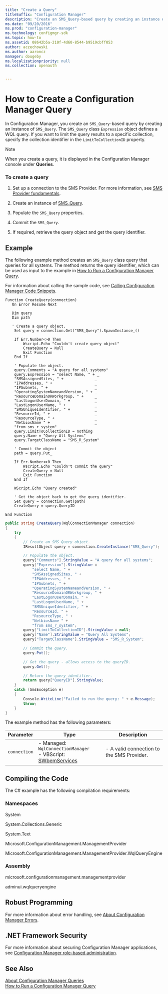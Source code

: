 ```yaml
---
title: "Create a Query"
titleSuffix: "Configuration Manager"
description: "Create an SMS_Query-based query by creating an instance of SMS_Query. The SMS_Query class Expression object defines a WQL query."
ms.date: "09/20/2016"
ms.prod: "configuration-manager"
ms.technology: configmgr-sdk
ms.topic: how-to
ms.assetid: 08642b5a-210f-4d60-8544-b9519cbff053
author: aczechowski
ms.author: aaroncz
manager: dougeby
ms.localizationpriority: null
ms.collection: openauth


---
```

# How to Create a Configuration Manager Query
In Configuration Manager, you create an `SMS_Query`-based query by creating an instance of `SMS_Query`. The `SMS_Query` class `Expression` object defines a WQL query. If you want to limit the query results to a specific collection, specify the collection identifier in the `LimitToCollectionID` property.  

> [!NOTE]
>  When you create a query, it is displayed in the Configuration Manager console under **Queries**.  

### To create a query  

1.  Set up a connection to the SMS Provider. For more information, see [SMS Provider fundamentals](sms-provider-fundamentals.md).  

2.  Create an instance of [SMS_Query](../../../develop/reference/core/clients/manage/sms_query-server-wmi-class.md).  

3.  Populate the `SMS_Query` properties.  

4.  Commit the `SMS_Query`.  

5.  If required, retrieve the query object and get the query identifier.  

## Example  
 The following example method creates an `SMS_Query` class query that queries for all systems. The method returns the query identifier, which can be used as input to the example in [How to Run a Configuration Manager Query](../../../develop/core/understand/how-to-run-a-query.md).  

 For information about calling the sample code, see [Calling Configuration Manager Code Snippets](../../../develop/core/understand/calling-code-snippets.md).  

```vbs  
Function CreateQuery(connection)  
   On Error Resume Next  

   Dim query  
   Dim path  

   ' Create a query object.  
    Set query = connection.Get("SMS_Query").SpawnInstance_()  

    If Err.Number<>0 Then  
        Wscript.Echo "Couldn't create query object"  
        CreateQuery = Null  
        Exit Function  
    End If  

    ' Populate the object.  
    query.Comments = "A query for all systems"  
    query.Expression = "select Name, " + _  
    "SMSAssignedSites, " +              _  
    "IPAddresses, " +                   _  
    "IPSubnets, " +                     _  
    "OperatingSystemNameandVersion, " + _  
    "ResourceDomainORWorkgroup, " +     _  
    "LastLogonUserDomain, " +           _  
    "LastLogonUserName, " +             _  
    "SMSUniqueIdentifier, " +           _  
    "ResourceId, " +                    _  
    "ResourceType, " +                  _  
    "NetbiosName " +                    _  
    "from sms_r_system"  
    query.LimitToCollectionID = nothing  
    query.Name = "Query All Systems"  
    query.TargetClassName = "SMS_R_System"  

    ' Commit the object  
    path = query.Put_  

    If Err.Number<>0 Then  
        Wscript.Echo "Couldn't commit the query"  
        CreateQuery = Null  
        Exit Function  
    End If  

    WScript.Echo "Query created"  

    ' Get the object back to get the query identifier.  
    Set query = connection.Get(path)  
    CreateQuery = query.QueryID  

End Function  

```  

```c#  
public string CreateQuery(WqlConnectionManager connection)  
{  
    try  
    {  
        // Create an SMS_Query object.  
        IResultObject query = connection.CreateInstance("SMS_Query");  

        // Populate the object.  
        query["Comments"].StringValue = "A query for all systems";  
        query["Expression"].StringValue =   
            "select Name, " +  
            "SMSAssignedSites, " +  
            "IPAddresses, " +  
            "IPSubnets, " +  
            "OperatingSystemNameandVersion, " +  
            "ResourceDomainORWorkgroup, " +  
            "LastLogonUserDomain, " +  
            "LastLogonUserName, " +  
            "SMSUniqueIdentifier, " +  
            "ResourceId, " +  
            "ResourceType, " +  
            "NetbiosName " +  
            "from sms_r_system";  
        query["LimitToCollectionID"].StringValue = null;  
        query["Name"].StringValue = "Query All Systems";  
        query["TargetClassName"].StringValue = "SMS_R_System";  

        // Commit the query.  
        query.Put();  

        // Get the query - allows access to the queryID.  
        query.Get();  

        // Return the query identifier.  
        return query["QueryID"].StringValue;  
    }  
    catch (SmsException e)  
    {  
        Console.WriteLine("Failed to run the query: " + e.Message);  
        throw;  
    }  
}  

```  

 The example method has the following parameters:  

| Parameter | Type | Description |
| --------- | ---- | ----------- |
|`connection`|-   Managed: `WqlConnectionManager`<br />-   VBScript: [SWbemServices](/windows/win32/wmisdk/swbemservices)|-   A valid connection to the SMS Provider.|  

## Compiling the Code  
 The C# example has the following compilation requirements:  

### Namespaces  
 System  

 System.Collections.Generic  

 System.Text  

 Microsoft.ConfigurationManagement.ManagementProvider  

 Microsoft.ConfigurationManagement.ManagementProvider.WqlQueryEngine  

### Assembly  
 microsoft.configurationmanagement.managementprovider  

 adminui.wqlqueryengine  

## Robust Programming  
 For more information about error handling, see [About Configuration Manager Errors](../../../develop/core/understand/about-configuration-manager-errors.md).  

## .NET Framework Security  
 For more information about securing Configuration Manager applications, see [Configuration Manager role-based administration](../../../develop/core/servers/configure/role-based-administration.md).  

## See Also  
 [About Configuration Manager Queries](../../../develop/core/understand/about-configuration-manager-queries.md)   
 [How to Run a Configuration Manager Query](../../../develop/core/understand/how-to-run-a-query.md)
